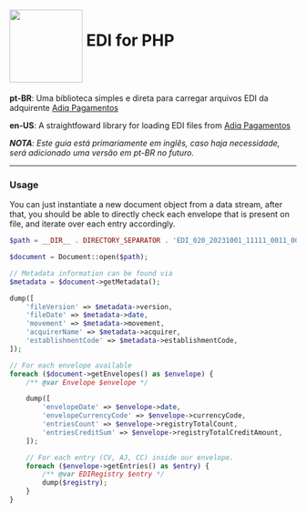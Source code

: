 
# <img align="middle" src="https://www.adiq.com.br/static/logo-6c8a8337b1a1e6b71cd64a73f0da2f85.png" width="128"> **EDI** for PHP

**pt-BR**: Uma biblioteca simples e direta para carregar arquivos EDI da adquirente [Adiq Pagamentos](https://www.adiq.com.br/)

**en-US**: A straightfoward library for loading EDI files from [Adiq Pagamentos](https://www.adiq.com.br/)

***NOTA**: Este guia está primariamente em inglês, caso haja necessidade, será adicionado uma versão em pt-BR no futuro.*

---

### Usage
You can just instantiate a new document object from a data stream, after that, you should be able to directly
check each envelope that is present on file, and iterate over each entry accordingly.

```php
$path = __DIR__ . DIRECTORY_SEPARATOR . 'EDI_020_20231001_11111_0011_001111111_000111.txt';

$document = Document::open($path);

// Metadata information can be found via
$metadata = $document->getMetadata();

dump([
    'fileVersion' => $metadata->version,
    'fileDate' => $metadata->date,
    'movement' => $metadata->movement,
    'acquirerName' => $metadata->acquirer,
    'establishmentCode' => $metadata->establishmentCode,
]);

// For each envelope available
foreach ($document->getEnvelopes() as $envelope) {
    /** @var Envelope $envelope */

    dump([
        'envelopeDate' => $envelope->date,
        'envelopeCurrencyCode' => $envelope->currencyCode,
        'entriesCount' => $envelope->registryTotalCount,
        'entriesCreditSum' => $envelope->registryTotalCreditAmount,
    ]);

    // For each entry (CV, AJ, CC) inside our envelope.
    foreach ($envelope->getEntries() as $entry) {
        /** @var EDIRegistry $entry */
        dump($registry);
    }
}
```
